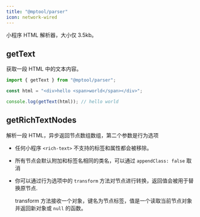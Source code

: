 ```yaml
---
title: "@mptool/parser"
icon: network-wired
---
```


小程序 HTML 解析器，大小仅 3.5kb。

<!-- more -->

## getText

获取一段 HTML 中的文本内容。

```js
import { getText } from "@mptool/parser";

const html = "<div>hello <span>world</span></div>";

console.log(getText(html)); // hello world
```

## getRichTextNodes

解析一段 HTML，异步返回节点数组数组，第二个参数是行为选项

- 任何小程序 `<rich-text>` 不支持的标签和属性都会被移除。
- 所有节点会默认附加和标签名相同的类名，可以通过 `appendClass: false` 取消
- 你可以通过行为选项中的 `transform` 方法对节点进行转换，返回值会被用于替换原节点.

  transform 方法接收一个对象，键名为节点标签，值是一个读取当前节点对象并返回新对象或 `null` 的函数。
